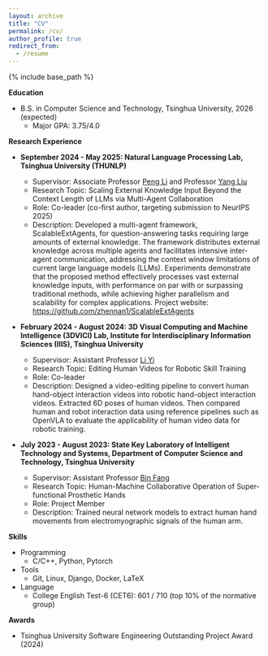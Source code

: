 ```yaml
---
layout: archive
title: "CV"
permalink: /cv/
author_profile: true
redirect_from:
  - /resume
---
```


{% include base_path %}

**Education**

<!-- * Ph.D in Version Control Theory, GitHub University, 2018 (expected) -->
<!-- * M.S. in Jekyll, GitHub University, 2014 -->
* B.S. in Computer Science and Technology, Tsinghua University, 2026 (expected)
  * Major GPA: 3.75/4.0

**Research Experience**

* **September 2024 - May 2025: Natural Language Processing Lab, Tsinghua University (THUNLP)**
  * Supervisor: Associate Professor <a href="https://lpeng.net/">Peng Li</a> and Professor <a href="https://nlp.csai.tsinghua.edu.cn/~ly/">Yang Liu</a>
  * Research Topic: Scaling External Knowledge Input Beyond the Context Length of LLMs via Multi-Agent Collaboration
  * Role: Co-leader (co-first author, targeting submission to NeurIPS 2025)
  * Description: Developed a multi-agent framework, ScalableExtAgents, for question-answering tasks requiring large amounts of external knowledge. The framework distributes external knowledge across multiple agents and facilitates intensive inter-agent communication, 
addressing the context window limitations of current large language models (LLMs). Experiments demonstrate that the proposed method effectively processes vast external knowledge inputs, with performance on par with or surpassing traditional methods, while achieving higher parallelism and scalability for complex applications. Project website: <a href="https://github.com/zhennan1/ScalableExtAgents">https://github.com/zhennan1/ScalableExtAgents</a>

* **February 2024 - August 2024: 3D Visual Computing and Machine Intelligence (3DVICI) Lab, Institute for Interdisciplinary Information Sciences (IIIS), Tsinghua University**
  * Supervisor: Assistant Professor <a href="https://ericyi.github.io/">Li Yi</a>
  * Research Topic: Editing Human Videos for Robotic Skill Training
  * Role: Co-leader
  * Description: Designed a video-editing pipeline to convert human hand-object interaction videos into robotic hand-object interaction videos. Extracted 6D poses of human videos. Then compared human and robot interaction data using reference pipelines such as OpenVLA to evaluate the applicability of human video data for robotic training.

* **July 2023 - August 2023: State Key Laboratory of Intelligent Technology and Systems, Department of Computer Science and Technology, Tsinghua University**
  * Supervisor: Assistant Professor <a href="https://scholar.google.com/citations?user=5G47IcIAAAAJ&hl=zh-CN">Bin Fang</a>
  * Research Topic: Human-Machine Collaborative Operation of Super-functional Prosthetic Hands
  * Role: Project Member
  * Description: Trained neural network models to extract human hand movements from electromyographic signals of the human arm.

<!-- * Spring 2024: Academic Pages Collaborator
  * GitHub University
  * Duties includes: Updates and improvements to template
  * Supervisor: The Users

* Fall 2015: Research Assistant
  * GitHub University
  * Duties included: Merging pull requests
  * Supervisor: Professor Hub

* Summer 2015: Research Assistant
  * GitHub University
  * Duties included: Tagging issues
  * Supervisor: Professor Git -->
  
**Skills**

* Programming
  * C/C++, Python, Pytorch
* Tools
  * Git, Linux, Django, Docker, LaTeX
* Language
  * College English Test-6 (CET6): 601 / 710 (top 10% of the normative group)

**Awards**

* Tsinghua University Software Engineering Outstanding Project Award (2024)

<!-- Publications
======
  <ul>{% for post in site.publications reversed %}
    {% include archive-single-cv.html %}
  {% endfor %}</ul>
  
Talks
======
  <ul>{% for post in site.talks reversed %}
    {% include archive-single-talk-cv.html  %}
  {% endfor %}</ul>
  
Teaching
======
  <ul>{% for post in site.teaching reversed %}
    {% include archive-single-cv.html %}
  {% endfor %}</ul>
  
Service and leadership
======
* Currently signed in to 43 different slack teams -->
